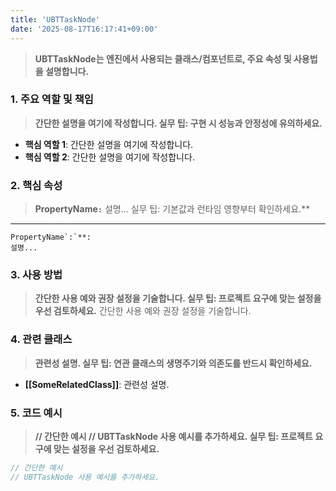 ```yaml
---
title: 'UBTTaskNode'
date: '2025-08-17T16:17:41+09:00'
---
```

> **UBTTaskNode는 엔진에서 사용되는 클래스/컴포넌트로, 주요 속성 및 사용법을 설명합니다.**

### **1. 주요 역할 및 책임**
> **간단한 설명을 여기에 작성합니다. 실무 팁: 구현 시 성능과 안정성에 유의하세요.**
* **핵심 역할 1**:
	간단한 설명을 여기에 작성합니다.
* **핵심 역할 2**:
	간단한 설명을 여기에 작성합니다.

### **2. 핵심 속성**
> **PropertyName`:`** 설명... 실무 팁: 기본값과 런타임 영향부터 확인하세요.**
* **
	PropertyName`:`**:
	설명...

### **3. 사용 방법**
> **간단한 사용 예와 권장 설정을 기술합니다. 실무 팁: 프로젝트 요구에 맞는 설정을 우선 검토하세요.**
간단한 사용 예와 권장 설정을 기술합니다.

### **4. 관련 클래스**
> **관련성 설명. 실무 팁: 연관 클래스의 생명주기와 의존도를 반드시 확인하세요.**
* **[[SomeRelatedClass]]**:
	관련성 설명.

### **5. 코드 예시**


> **// 간단한 예시 // UBTTaskNode 사용 예시를 추가하세요. 실무 팁: 프로젝트 요구에 맞는 설정을 우선 검토하세요.**
```cpp
// 간단한 예시
// UBTTaskNode 사용 예시를 추가하세요.
```

